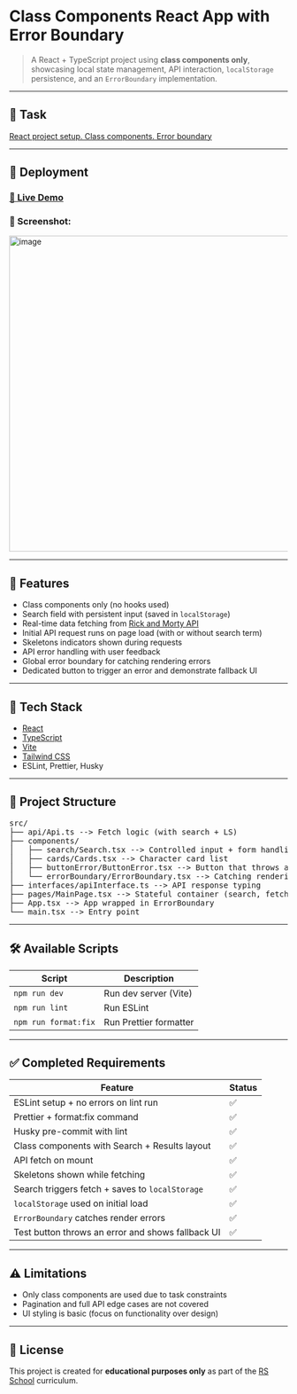 # Class Components React App with Error Boundary

> A React + TypeScript project using **class components only**, showcasing local state management, API interaction, `localStorage` persistence, and an `ErrorBoundary` implementation.

---

## 📌 Task

[React project setup. Class components. Error boundary](https://github.com/rolling-scopes-school/tasks/blob/master/react/modules/tasks/class-components.md)

---

## 🚀 Deployment

### [🔗 Live Demo](https://hapurzhonau-rsreact2025.netlify.app/)

### 📸 Screenshot:

<img width="1219" height="570" alt="image" src="https://github.com/user-attachments/assets/94e1ec53-d5b0-41d7-b9ab-39b6d037a686" />


---

## 🎯 Features

- Class components only (no hooks used)
- Search field with persistent input (saved in `localStorage`)
- Real-time data fetching from [Rick and Morty API](https://rickandmortyapi.com/)
- Initial API request runs on page load (with or without search term)
- Skeletons indicators shown during requests
- API error handling with user feedback
- Global error boundary for catching rendering errors
- Dedicated button to trigger an error and demonstrate fallback UI

---

## 🧱 Tech Stack

- [React](https://reactjs.org/)
- [TypeScript](https://www.typescriptlang.org/)
- [Vite](https://vitejs.dev/)
- [Tailwind CSS](https://tailwindcss.com/)
- ESLint, Prettier, Husky

---

## 📁 Project Structure
<pre>
src/
├── api/Api.ts --> Fetch logic (with search + LS)
├── components/
│   ├── search/Search.tsx --> Controlled input + form handling
│   ├── cards/Cards.tsx --> Character card list
│   ├── buttonError/ButtonError.tsx --> Button that throws an error
│   └── errorBoundary/ErrorBoundary.tsx --> Catching rendering errors
├── interfaces/apiInterface.ts --> API response typing
├── pages/MainPage.tsx --> Stateful container (search, fetch, render)
├── App.tsx --> App wrapped in ErrorBoundary
└── main.tsx --> Entry point
</pre>


---

## 🛠 Available Scripts

| Script              | Description                     |
|---------------------|---------------------------------|
| `npm run dev`       | Run dev server (Vite)           |
| `npm run lint`      | Run ESLint                      |
| `npm run format:fix`| Run Prettier formatter          |

---

## ✅ Completed Requirements

| Feature                                               | Status |
|--------------------------------------------------------|--------|
| ESLint setup + no errors on lint run                  | ✅     |
| Prettier + format:fix command                         | ✅     |
| Husky pre-commit with lint                            | ✅     |
| Class components with Search + Results layout         | ✅     |
| API fetch on mount                                    | ✅     |
| Skeletons shown while fetching                           | ✅     |
| Search triggers fetch + saves to `localStorage`       | ✅     |
| `localStorage` used on initial load                   | ✅     |
| `ErrorBoundary` catches render errors                 | ✅     |
| Test button throws an error and shows fallback UI     | ✅     |

---

## ⚠️ Limitations

- Only class components are used due to task constraints  
- Pagination and full API edge cases are not covered  
- UI styling is basic (focus on functionality over design)

---

## 📄 License

This project is created for **educational purposes only** as part of the [RS School](https://rs.school/) curriculum.
